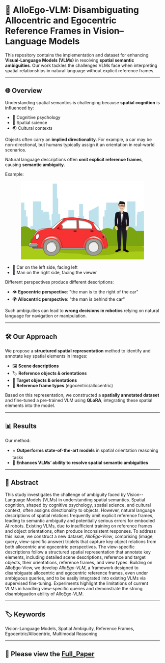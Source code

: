 # 🚀 AlloEgo-VLM: Disambiguating Allocentric and Egocentric Reference Frames in Vision–Language Models

This repository contains the implementation and dataset for enhancing **Visual-Language Models (VLMs)** in resolving **spatial semantic ambiguities**. Our work tackles the challenges VLMs face when interpreting spatial relationships in natural language without explicit reference frames.

---

## 🌐 Overview

Understanding spatial semantics is challenging because **spatial cognition** is influenced by:

- 🧠 Cognitive psychology  
- 📏 Spatial science  
- 🌏 Cultural contexts  

Objects often carry an **implied directionality**. For example, a car may be non-directional, but humans typically assign it an orientation in real-world scenarios.  

Natural language descriptions often **omit explicit reference frames**, causing **semantic ambiguity**.  

Example:  
<p align="center">
  <img src="car-man.png" alt="Car and Man Spatial Ambiguity" width="400"/>
</p>

- 🚗 Car on the left side, facing left  
- 🧍 Man on the right side, facing the viewer  

Different perspectives produce different descriptions:

- 👁️ **Egocentric perspective**: "the man is to the right of the car"  
- 🌍 **Allocentric perspective**: "the man is behind the car"  

Such ambiguities can lead to **wrong decisions in robotics** relying on natural language for navigation or manipulation.

---

## 🛠️ Our Approach

We propose a **structured spatial representation** method to identify and annotate key spatial elements in images:

- 🖼️ **Scene descriptions**  
- 🏷️ **Reference objects & orientations**  
- 🎯 **Target objects & orientations**  
- 🔄 **Reference frame types** (egocentric/allocentric)  

Based on this representation, we constructed a **spatially annotated dataset** and fine-tuned a pre-trained VLM using **QLoRA**, integrating these spatial elements into the model.

---

## 📊 Results

Our method:

- ⭐ **Outperforms state-of-the-art models** in spatial orientation reasoning tasks  
- 🤖 **Enhances VLMs’ ability to resolve spatial semantic ambiguities**

---

## 📄 Abstract

This study investigates the challenge of ambiguity faced by Vision--Language Models (VLMs) in understanding spatial semantics. Spatial cognition, shaped by cognitive psychology, spatial science, and cultural context, often assigns directionality to objects. However, natural language descriptions of spatial relations frequently omit explicit reference frames, leading to semantic ambiguity and potentially serious errors for embodied AI robots. Existing VLMs, due to insufficient training on reference frames and object orientations, often produce inconsistent responses. To address this issue, we construct a new dataset, _AlloEgo-View_, comprising (image, query, view-specific answer) triplets that capture key object relations from both allocentric and egocentric perspectives. The view-specific descriptions follow a structured spatial representation that annotate key elements, including detailed scene descriptions, reference and target objects, their orientations, reference frames, and view types. Building on AlloEgo-View, we develop _AlloEgo-VLM_, a framework designed to disambiguate allocentric and egocentric reference frames, even under ambiguous queries, and to be easily integrated into existing VLMs via supervised fine-tuning. Experiments highlight the limitations of current VLMs in handling view-specific queries and demonstrate the strong disambiguation ability of AlloEgo-VLM.

---

## 🏷️ Keywords

Vision-Language Models, Spatial Ambiguity, Reference Frames, Egocentric/Allocentric, Multimodal Reasoning

---

## 📄 Please view the [Full_Paper](./AlloEgo_VLM_Paper.pdf)

